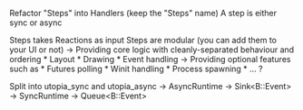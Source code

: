 Refactor "Steps" into Handlers (keep the "Steps" name)
A step is either sync or async  

Steps takes Reactions as input 
Steps are modular (you can add them to your UI or not)
-> Providing core logic with cleanly-separated behaviour and ordering 
    * Layout
    * Drawing
    * Event handling 
-> Providing optional features such as 
    * Futures polling
    * Winit handling 
    * Process spawning 
    * ... ? 

Split into utopia_sync and utopia_async
-> AsyncRuntime  -> Sink<B::Event>
-> SyncRuntime   -> Queue<B::Event>
